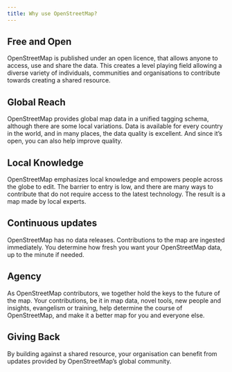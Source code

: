 ```yaml
---
title: Why use OpenStreetMap?
---
```


## Free and Open
OpenStreetMap is published under an open licence, that allows anyone to access, use and share the data. This creates a level playing field allowing a diverse variety of individuals, communities and organisations to contribute towards creating a shared resource.
## Global Reach
OpenStreetMap provides global map data in a unified tagging schema, although there are some local variations. Data is available for every country in the world, and in many places, the data quality is excellent. And since it’s open, you can also help improve quality.
## Local Knowledge
OpenStreetMap emphasizes local knowledge and empowers people across the globe to edit. The barrier to entry is low, and there are many ways to contribute that do not require access to the latest technology. The result is a map made by local experts.
## Continuous updates
OpenStreetMap has no data releases. Contributions to the map are ingested immediately. You determine how fresh you want your OpenStreetMap data, up to the minute if needed.
## Agency
As OpenStreetMap contributors, we together hold the keys to the future of the map. Your contributions, be it in map data, novel tools, new people and insights, evangelism or training, help determine the course of OpenStreetMap, and make it a better map for you and everyone else.
## Giving Back
By building against a shared resource, your organisation can benefit from updates provided by OpenStreetMap’s global community.
